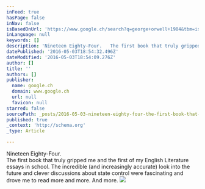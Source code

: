 ```yaml
---
inFeed: true
hasPage: false
inNav: false
isBasedOnUrl: 'https://www.google.ch/search?q=george+orwell+1984&tbm=isch&tbo=u&source=univ&sa=X&ved=0ahUKEwjYk--RyL7MAhVsI8AKHXLXCPwQ7AkIOw&biw=1440&bih=740#tbm=isch&q=george+orwell+1984+penguin&imgrc=rFuPItmY6lcRtM%3A'
inLanguage: null
keywords: []
description: 'Nineteen Eighty-Four.   The first book that truly gripped me and the first of my English Literature essays in school. The incredible (and increasingly accurate) look into the future and clever discussions about state control were fascinating and drove me to read more and more. And more. '
datePublished: '2016-05-03T18:54:32.496Z'
dateModified: '2016-05-03T18:54:09.276Z'
author: []
title: ''
authors: []
publisher:
  name: google.ch
  domain: www.google.ch
  url: null
  favicon: null
starred: false
sourcePath: _posts/2016-05-03-nineteen-eighty-four-the-first-book-that-truly-gripped-me.md
published: true
_context: 'http://schema.org'
_type: Article

---
```

Nineteen Eighty-Four.   
The first book that truly gripped me and the first of my English Literature essays in school. The incredible (and increasingly accurate) look into the future and clever discussions about state control were fascinating and drove me to read more and more. And more. ![](http://flavorwire.files.wordpress.com/2011/06/screen-shot-2011-06-25-at-8-15-31-am.jpg)